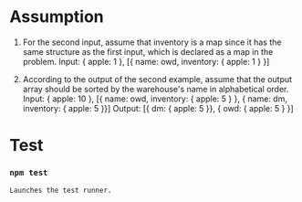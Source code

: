 # Assumption
1. For the second input, assume that inventory is a map since it has the same structure as the first input, which is declared as a map in the problem.
    Input: { apple: 1 }, [{ name: owd, inventory: { apple: 1 } }]

2. According to the output of the second example, assume that the output array should be sorted by the warehouse's name in alphabetical order.
    Input: { apple: 10 }, [{ name: owd, inventory: { apple: 5 } }, { name: dm, inventory: { apple: 5 }}]
    Output: [{ dm: { apple: 5 }}, { owd: { apple: 5 } }]

# Test
### `npm test`
    Launches the test runner.
